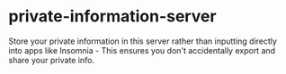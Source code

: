 # private-information-server
Store your private information in this server rather than inputting directly into apps like Insomnia - This ensures you don't accidentally export and share your private info.
